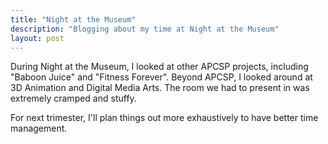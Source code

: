 ```yaml
---
title: "Night at the Museum"
description: "Blogging about my time at Night at the Museum"
layout: post
---
```


During Night at the Museum, I looked at other APCSP projects, including "Baboon Juice" and "Fitness Forever". Beyond APCSP, I looked around at 3D Animation and Digital Media Arts. The room we had to present in was extremely cramped and stuffy.

For next trimester, I'll plan things out more exhaustively to have better time management.